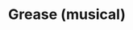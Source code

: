 ---
published: false
cancelled: COVID-19
layout: productions
title: Grease (musical)
year: 2020
image_credit: 
image_alt:
image_caption:
category: musical
details:
  Theatre: The Alhambra Theatre & Dining
  Music: Jim Jacobs - wiki, Warren Casey - wiki
  Lyrics: Jim Jacobs, Warren Casey
  Book: Jim Jacobs, Warren Casey
showtimes: 
  - 2020-04-30 11:00:00
  - 2020-04-30 18:00:00
  - 2020-05-01 18:00:00
  - 2020-05-02 11:00:00
  - 2020-05-02 18:00:00
  - 2020-05-03 12:00:00
  - 2020-05-03 18:00:00
  - 2020-05-05 18:00:00
  - 2020-05-06 18:00:00
  - 2020-05-07 18:00:00
  - 2020-05-08 18:00:00
  - 2020-05-09 11:00:00
  - 2020-05-09 18:00:00
  - 2020-05-10 12:00:00
  - 2020-05-10 18:00:00
  - 2020-05-12 18:00:00
  - 2020-05-13 18:00:00
  - 2020-05-14 18:00:00
  - 2020-05-15 18:00:00
  - 2020-05-16 11:00:00
  - 2020-05-16 18:00:00
  - 2020-05-17 12:00:00
  - 2020-05-17 18:00:00
  - 2020-05-19 18:00:00
  - 2020-05-20 18:00:00
  - 2020-05-21 18:00:00
  - 2020-05-22 18:00:00
  - 2020-05-23 11:00:00
  - 2020-05-23 18:00:00
  - 2020-05-24 12:00:00
  - 2020-05-24 18:00:00
  - 2020-05-26 18:00:00
  - 2020-05-27 18:00:00
  - 2020-05-28 18:00:00
  - 2020-05-29 18:00:00
  - 2020-05-30 11:00:00
  - 2020-05-30 18:00:00
  - 2020-05-31 12:00:00
  - 2020-05-31 18:00:00
  - 2020-06-02 18:00:00
  - 2020-06-03 18:00:00
  - 2020-06-04 18:00:00
  - 2020-06-05 18:00:00
  - 2020-06-06 11:00:00
  - 2020-06-06 18:00:00
  - 2020-06-07 12:00:00
  - 2020-06-07 18:00:00
external_links:
  Alhambra Grease ♫ - Alhambra: https://www.alhambrajax.com/show/grease/
---
